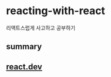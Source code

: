 # reacting-with-react

리액트스럽게 사고하고 공부하기

## summary

## [react.dev](https://github.com/yujiseok/reacting-with-react/tree/main/reactdev)
